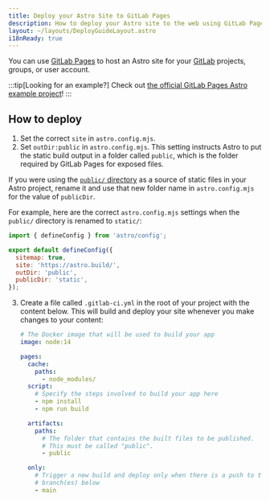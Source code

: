```yaml
---
title: Deploy your Astro Site to GitLab Pages
description: How to deploy your Astro site to the web using GitLab Pages.
layout: ~/layouts/DeployGuideLayout.astro
i18nReady: true
---
```


You can use [GitLab Pages](https://pages.gitlab.io/) to host an Astro site for your [GitLab](https://about.gitlab.com/) projects, groups, or user account.

:::tip[Looking for an example?]
Check out [the official GitLab Pages Astro example project](https://gitlab.com/pages/astro)!
:::

## How to deploy

1. Set the correct `site` in `astro.config.mjs`.
2. Set `outDir:public` in `astro.config.mjs`. This setting instructs Astro to put the static build output in a folder called `public`, which is the folder required by GitLab Pages for exposed files.

If you were using the [`public/` directory](/en/core-concepts/project-structure/#public) as a source of static files in your Astro project, rename it and use that new folder name in `astro.config.mjs` for the value of `publicDir`.

For example, here are the correct `astro.config.mjs` settings when the `public/` directory is renamed to `static/`:

   ```js
   import { defineConfig } from 'astro/config';
   
   export default defineConfig({
     sitemap: true,
     site: 'https://astro.build/',
     outDir: 'public',
     publicDir: 'static',
   });
   ```

3. Create a file called `.gitlab-ci.yml` in the root of your project with the content below. This will build and deploy your site whenever you make changes to your content:

   ```yaml
   # The Docker image that will be used to build your app
   image: node:14
   
   pages:
     cache:
       paths:
         - node_modules/
     script:
       # Specify the steps involved to build your app here
       - npm install
       - npm run build

     artifacts:
       paths:
         # The folder that contains the built files to be published.
         # This must be called "public".
         - public

     only:
       # Trigger a new build and deploy only when there is a push to the
       # branch(es) below
       - main
   ```
